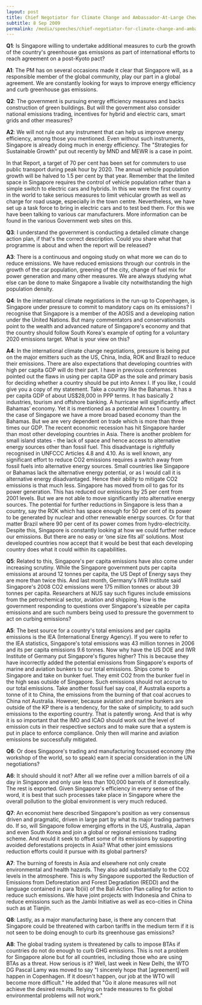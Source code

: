 ```yaml
---
layout: post
title: Chief Negotiator for Climate Change and Ambassador-At-Large Chew Tai Soo's Interview with Reuters
subtitle: 8 Sep 2009
permalink: /media/speeches/chief-negotiator-for-climate-change-and-ambassador-at-large-chew-tai-soo's-interview-with-reuters-8-september-2009
---
```


**Q1**: Is Singapore willing to undertake additional measures to curb the growth of the country's greenhouse gas emissions as part of international efforts to reach agreement on a post-Kyoto pact?

**A1**: The PM has on several occasions made it clear that Singapore will, as a responsible member of the global community, play our part in a global agreement. We are constantly looking for ways to improve energy efficiency and curb greenhouse gas emissions.


**Q2**: The government is pursuing energy efficiency measures and backs construction of green buildings. But will the government also consider national emissions trading, incentives for hybrid and electric cars, smart grids and other measures?

**A2**: We will not rule out any instrument that can help us improve energy efficiency, among those you mentioned. Even without such instruments, Singapore is already doing much in energy efficiency. The "Strategies for Sustainable Growth" put out recently by MND and MEWR is a case in point.

In that Report, a target of 70 per cent has been set for commuters to use public transport during peak hour by 2020. The annual vehicle population growth will be halved to 1.5 per cent by that year. Remember that the limited space in Singapore requires the control of vehicle population rather than a simple switch to electric cars and hybrids. In this we were the first country in the world to take serious measures to limit vehicular growth as well as charge for road usage, especially in the town centre. Nevertheless, we have set up a task force to bring in electric cars and to test bed them. For this we have been talking to various car manufacturers. More information can be found in the various Government web sites on this.


**Q3**: I understand the government is conducting a detailed climate change action plan, if that's the correct description. Could you share what that programme is about and when the report will be released?

**A3**: There is a continuous and ongoing study on what more we can do to reduce emissions. We have reduced emissions through our controls in the growth of the car population, greening of the city, change of fuel mix for power generation and many other measures. We are always studying what else can be done to make Singapore a livable city notwithstanding the high population density.


**Q4**: In the international climate negotiations in the run-up to Copenhagen, is Singapore under pressure to commit to mandatory caps on its emissions? I recognise that Singapore is a member of the AOSIS and a developing nation under the United Nations. But many commentators and conservationists point to the wealth and advanced nature of Singapore's economy and that the country should follow South Korea's example of opting for a voluntary 2020 emissions target. What is your view on this?

**A4**: In the international climate change negotiations, pressure is being put on the major emitters such as the US, China, India, ROK and Brazil to reduce their emissions. There are also expectations that developing countries with high per capita GDP will do their part. I have in previous conferences pointed out the flaws in using per capita GDP as the sole and primary basis for deciding whether a country should be put into Annex I. If you like, I could give you a copy of my statement. Take a country like the Bahamas. It has a per capita GDP of about US$28,000 in PPP terms. It has basically 2 industries, tourism and offshore banking. A hurricane will significantly affect Bahamas’ economy. Yet it is mentioned as a potential Annex 1 country. In the case of Singapore we have a more broad based economy than the Bahamas. But we are very dependent on trade which is more than three times our GDP. The recent economic recession has hit Singapore harder than most other developing countries in Asia. There is another problem for small island states - the lack of space and hence access to alternative energy sources other than fossil fuel. This disadvantage is rightfully recognised in UNFCCC Articles 4.8 and 4.10. As is well known, any significant effort to reduce CO2 emissions requires a switch away from fossil fuels into alternative energy sources. Small countries like Singapore or Bahamas lack the alternative energy potential, or as I would call it is alternative energy disadvantaged. Hence their ability to mitigate CO2 emissions is that much less. Singapore has moved from oil to gas for its power generation. This has reduced our emissions by 25 per cent from 2001 levels. But we are not able to move significantly into alternative energy sources. The potential for further reductions in Singapore is less than a country, say the ROK which has space enough for 50 per cent of its power to be generated by nuclear and other renewable energy sources. Or for that matter Brazil where 90 per cent of its power comes from hydro-electricity. Despite this, Singapore is constantly looking at how we could further reduce our emissions. But there are no easy or ‘one size fits all’ solutions. Most developed countries now accept that it would be best that each developing country does what it could within its capabilities.


**Q5**: Related to this, Singapore's per capita emissions have also come under increasing scrutiny. While the Singapore government puts per capita emissions at around 12 tonnes per capita, the US Dept of Energy says they are more than twice this. And last month, Germany's IWR Institute said Singapore's 2008 CO2 emissions were 175 million tonnes or about 39 tonnes per capita. Researchers at NUS say such figures include emissions from the petrochemical sector, aviation and shipping. How is the government responding to questions over Singapore's sizeable per capita emissions and are such numbers being used to pressure the government to act on curbing emissions?

**A5**: The best source for a country's total emissions and per capita emissions is the IEA (International Energy Agency). If you were to refer to the IEA statistics, Singapore's total emissions was 43 million tonnes in 2006 and its per capita emissions 9.6 tonnes. Now why have the US DOE and IWR Institute of Germany put Singapore's figures higher? This is because they have incorrectly added the potential emissions from Singapore's exports of marine and aviation bunkers to our total emissions. Ships come to Singapore and take on bunker fuel. They emit CO2 from the bunker fuel in the high seas outside of Singapore. Such emissions should not accrue to our total emissions. Take another fossil fuel say coal, if Australia exports a tonne of it to China, the emissions from the burning of that coal accrues to China not Australia. However, because aviation and marine bunkers are outside of the KP there is a tendency, for the sake of simplicity, to add such emissions to the exporting country. That is patently wrong. And that is why it is so important that the IMO and ICAO should work out the level of emission cuts in their respective sectors and to make sure that a system is put in place to enforce compliance. Only then will marine and aviation emissions be successfully mitigated.


**Q6**: Or does Singapore's trading and manufacturing focussed economy (the workshop of the world, so to speak) earn it special consideration in the UN negotiations?

**A6**: It should should it not? After all we refine over a million barrels of oil a day in Singapore and only use less than 100,000 barrels of it domestically. The rest is exported. Given Singapore's efficiency in every sense of the word, it is best that such processes take place in Singapore where the overall pollution to the global environment is very much reduced.


**Q7**: An economist here described Singapore's position as very consensus driven and pragmatic, driven in large part by what its major trading partners do. If so, will Singapore follow emerging efforts in the US, Australia, Japan and even South Korea and join a global or regional emissions trading scheme. And would it seek to offset some of its emissions by supporting avoided deforestations projects in Asia? What other joint emissions reduction efforts could it pursue with its global partners?

**A7**: The burning of forests in Asia and elsewhere not only create environmental and health hazards. They also add substantially to the CO2 levels in the atmosphere. This is why Singapore supported the Reduction of Emissions from Deforestation and Forest Degradation (REDD) and the language contained in para 1b(iii) of the Bali Action Plan calling for action to reduce such emissions. We have joint projects with Indonesia and China to reduce emissions such as the Jambi Initiative as well as eco-cities in China such as at Tianjin.


**Q8**: Lastly, as a major manufacturing base, is there any concern that Singapore could be threatened with carbon tariffs in the medium term if it is not seen to be doing enough to curb its greenhouse gas emissions?

**A8**: The global trading system is threatened by calls to impose BTAs if countries do not do enough to curb GHG emissions. This is not a problem for Singapore alone but for all countries, including those who are using BTAs as a threat. How serious is it? Well, last week in New Delhi, the WTO DG Pascal Lamy was moved to say "I sincerely hope that [agreement] will happen in Copenhagen. If it doesn't happen, our job at the WTO will become more difficult." He added that "Go it alone measures will not achieve the desired results. Relying on trade measures to fix global environmental problems will not work."
